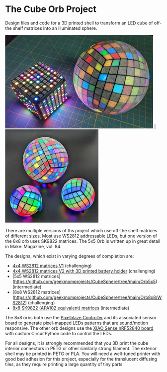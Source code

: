 # The Cube Orb Project

Design files and code for a 3D printed shell to transform an LED cube of off-the shelf matrices into an illuminated sphere.

<img src="https://github.com/geekmomprojects/CubeSphere/blob/main/Orb8x8/WS2812/Pictures/CubeWithOrb8x8.jpg" height=300> | <img src="https://github.com/geekmomprojects/CubeSphere/blob/main/Pictures/ThreeOrbs.jpg" height=300>

There are multiple versions of ths project which use off-the shelf matrices of different sizes. Most use WS2812 addressable LEDs, but one version of the 8x8 orb uses SK9822 matrices. The 5x5 Orb is written up in great detail in Make: Magazine, vol. 84.



The designs, which exist in varying degrees of completion are:
- [4x4 WS2812 matrices V1](https://github.com/geekmomprojects/CubeSphere/tree/main/Orb4x4) (challenging)
- [4x4 WS2812 matrices V2 with 3D printed battery holder](https://github.com/geekmomprojects/CubeSphere/tree/main/Orb4x4_V2) (challenging)
- [5x5 WS2812 matrices] (https://github.com/geekmomprojects/CubeSphere/tree/main/Orb5x5) (intermediate)
- [8x8 WS2812 matrices] (https://github.com/geekmomprojects/CubeSphere/tree/main/Orb8x8/WS2812) (challenging)
- [8x8 SK9822 (APA102 equivalent) matrices](https://github.com/geekmomprojects/CubeSphere/tree/main/Orb8x8/SK9822) (intermediate)

The 8x8 orbs both use the [Pixelblaze Controller](https://electromage.com/pixelblaze) and its associated sensor board to generate pixel-mapped LEDs patterns that are sound/motion responsive. The other orb designs use the [XIAO Sense nRF52840 board](https://www.seeedstudio.com/Seeed-XIAO-BLE-Sense-nRF52840-p-5253.html) with custom CircuitPython code to control the LEDs.

For all designs, it is strongly recommended that you 3D print the cube interior connectors in PETG or other similarly strong filament. The exterior shell may be printed in PETG or PLA. You will need a well-tuned printer with good bed adhesion for this project, especially for the translucent diffusing tiles, as they require printing a large quantity of tiny parts.

